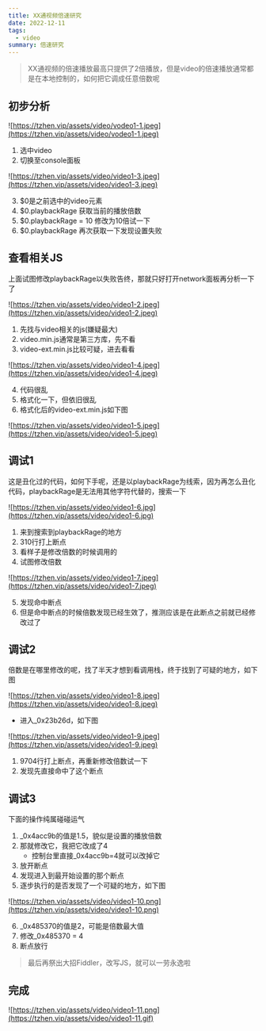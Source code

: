 ```yaml
---
title: XX通视频倍速研究
date: 2022-12-11
tags:
  - video
summary: 倍速研究
---
```


> XX通视频的倍速播放最高只提供了2倍播放，但是video的倍速播放通常都是在本地控制的，如何把它调成任意倍数呢

## 初步分析
![https://tzhen.vip/assets/video/vodeo1-1.jpeg](https://tzhen.vip/assets/video/vodeo1-1.jpeg)

1. 选中video
2. 切换至console面板

![https://tzhen.vip/assets/video/video1-3.jpeg](https://tzhen.vip/assets/video/video1-3.jpeg)

3. $0是之前选中的video元素
4. $0.playbackRage 获取当前的播放倍数
5. $0.playbackRage = 10 修改为10倍试一下
6. $0.playbackRage 再次获取一下发现设置失败

## 查看相关JS
上面试图修改playbackRage以失败告终，那就只好打开network面板再分析一下了

![https://tzhen.vip/assets/video/video1-2.jpeg](https://tzhen.vip/assets/video/video1-2.jpeg)

1. 先找与video相关的js(嫌疑最大)
2. video.min.js通常是第三方库，先不看
3. video-ext.min.js比较可疑，进去看看

![https://tzhen.vip/assets/video/video1-4.jpeg](https://tzhen.vip/assets/video/video1-4.jpeg)

4. 代码很乱
5. 格式化一下，但依旧很乱
6. 格式化后的video-ext.min.js如下图

![https://tzhen.vip/assets/video/video1-5.jpeg](https://tzhen.vip/assets/video/video1-5.jpeg)

## 调试1
这是丑化过的代码，如何下手呢，还是以playbackRage为线索，因为再怎么丑化代码，playbackRage是无法用其他字符代替的，搜索一下

![https://tzhen.vip/assets/video/video1-6.jpg](https://tzhen.vip/assets/video/video1-6.jpg)

1. 来到搜索到playbackRage的地方
2. 310行打上断点
3. 看样子是修改倍数的时候调用的
4. 试图修改倍数

![https://tzhen.vip/assets/video/video1-7.jpeg](https://tzhen.vip/assets/video/video1-7.jpeg)

5. 发现命中断点
4. 但是命中断点的时候倍数发现已经生效了，推测应该是在此断点之前就已经修改过了

## 调试2
倍数是在哪里修改的呢，找了半天才想到看调用栈，终于找到了可疑的地方，如下图

![https://tzhen.vip/assets/video/video1-8.jpeg](https://tzhen.vip/assets/video/video1-8.jpeg)

- 进入_0x23b26d，如下图

![https://tzhen.vip/assets/video/video1-9.jpeg](https://tzhen.vip/assets/video/video1-9.jpeg)

1. 9704行打上断点，再重新修改倍数试一下
2. 发现先直接命中了这个断点

## 调试3
下面的操作纯属碰碰运气
1. _0x4acc9b的值是1.5，貌似是设置的播放倍数
2. 那就修改它，我把它改成了4
    - 控制台里直接_0x4acc9b=4就可以改掉它
3. 放开断点
4. 发现进入到最开始设置的那个断点
5. 逐步执行的是否发现了一个可疑的地方，如下图

![https://tzhen.vip/assets/video/video1-10.png](https://tzhen.vip/assets/video/video1-10.png)

6. _0x485370的值是2，可能是倍数最大值
7. 修改_0x485370 = 4
8. 断点放行

> 最后再祭出大招Fiddler，改写JS，就可以一劳永逸啦

## 完成

![https://tzhen.vip/assets/video/video1-11.png](https://tzhen.vip/assets/video/video1-11.gif)